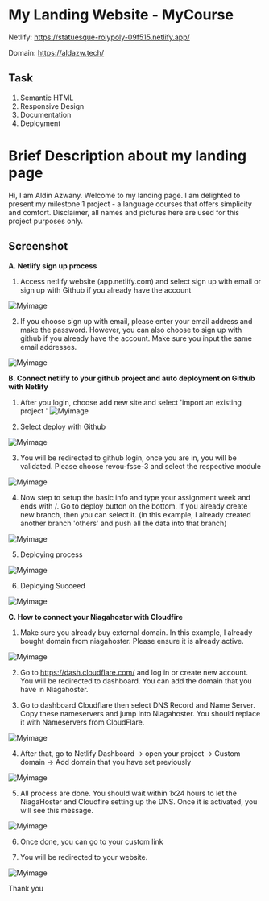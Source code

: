 # My Landing Website - MyCourse
Netlify: https://statuesque-rolypoly-09f515.netlify.app/

Domain: https://aldazw.tech/

## **Task**
1. Semantic HTML
2. Responsive Design
3. Documentation
4. Deployment

# **Brief Description about my landing page**
Hi, I am Aldin Azwany. Welcome to my landing page. I am delighted to present my milestone 1 project - a language courses that offers simplicity and comfort. Disclaimer, all names and pictures here are used for this project purposes only. 

## **Screenshot**
**A. Netlify sign up process** 
1. Access netlify website (app.netlify.com) and select sign up with email or sign up with Github if you already have the account


![Myimage](./assets2/1.1%20Sign%20up%20process.JPG)

2. If you choose sign up with email, please enter your email address and make the password. However, you can also choose to sign up with github if you already have the account. Make sure you input the same email addresses.

![Myimage](./assets2/1.2%20Sign%20up%20using%20email.JPG)

**B. Connect netlify to your github project and auto deployment on Github with Netlify**

1. After you login, choose add new site and select 'import an existing project
'
![Myimage](./assets2/2.1%20Import%20project.JPG)


2. Select deploy with Github

![Myimage](./assets2/2.2%20Deploy%20with%20Github.JPG)

3. You will be redirected to github login, once you are in, you will be validated. Please choose revou-fsse-3 and select the respective module


![Myimage](./assets2/2.3%20Choose%20Revou%20and%20selected%20module.JPG)

4. Now step to setup the basic info and type your assignment week and ends with /. Go to deploy button on the bottom. If you already create new branch, then you can select it. (in this example, I already created another branch 'others' and push all the data into that branch)

![Myimage](./assets2/2.4.1%20Setup%20to%20Netlify-.png)


5. Deploying process

![Myimage](./assets2/2.4.2%20Deploy%20to%20netlify.png)

6. Deploying Succeed

![Myimage](./assets2/2.4.3%20Deploy%20Succeed.png)


**C. How to connect your Niagahoster with Cloudfire**

1. Make sure you already buy external domain. In this example, I already bought domain from niagahoster. Please ensure it is already active.

![Myimage](./assets2/3.1%20Niagahoster%20active.JPG)

2. Go to https://dash.cloudflare.com/ and log in or create new account. You will be redirected to dashboard. You can add the domain that you have in Niagahoster. 

3. Go to dashboard Cloudflare then select DNS Record and Name Server. Copy these nameservers and jump into Niagahoster. You should replace it with Nameservers from CloudFlare.

![Myimage](./assets2/4.1.1%20adding%20to%20cloudfare.png)

4. After that, go to Netlify Dashboard -> open your project -> Custom domain -> Add domain that you have set previously

![Myimage](./assets2/4.1.2%20Change%20nameserver%20in%20Niagahoster.png)


5. All process are done. You should wait within 1x24 hours to let the NiagaHoster and Cloudfire setting up the DNS. Once it is activated, you will see this message.

![Myimage](./assets2/4.1.3%20Succeed.png)

6. Once done, you can go to your custom link

7. You will be redirected to your website.

![Myimage](./assets2/7.1.1%20Website.png)

Thank you